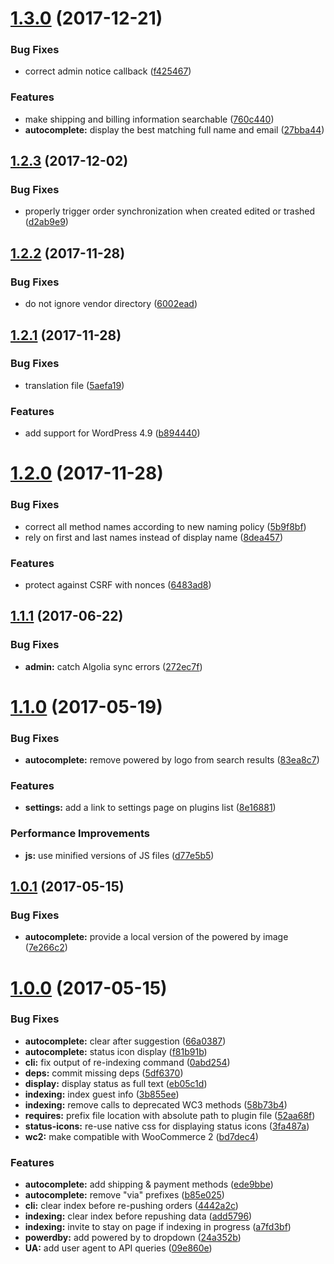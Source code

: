 <a name="1.3.0"></a>
# [1.3.0](https://github.com/rayrutjes/wc-order-search-admin/compare/v1.2.3...v1.3.0) (2017-12-21)


### Bug Fixes

* correct admin notice callback ([f425467](https://github.com/rayrutjes/wc-order-search-admin/commit/f425467))


### Features

* make shipping and billing information searchable ([760c440](https://github.com/rayrutjes/wc-order-search-admin/commit/760c440))
* **autocomplete:** display the best matching full name and email ([27bba44](https://github.com/rayrutjes/wc-order-search-admin/commit/27bba44))



<a name="1.2.3"></a>
## [1.2.3](https://github.com/rayrutjes/wc-order-search-admin/compare/v1.2.2...v1.2.3) (2017-12-02)


### Bug Fixes

* properly trigger order synchronization when created edited or trashed ([d2ab9e9](https://github.com/rayrutjes/wc-order-search-admin/commit/d2ab9e9))



<a name="1.2.2"></a>
## [1.2.2](https://github.com/rayrutjes/wc-order-search-admin/compare/v1.2.1...v1.2.2) (2017-11-28)


### Bug Fixes

* do not ignore vendor directory ([6002ead](https://github.com/rayrutjes/wc-order-search-admin/commit/6002ead))



<a name="1.2.1"></a>
## [1.2.1](https://github.com/rayrutjes/wc-order-search-admin/compare/v1.2.0...v1.2.1) (2017-11-28)


### Bug Fixes

* translation file ([5aefa19](https://github.com/rayrutjes/wc-order-search-admin/commit/5aefa19))


### Features

* add support for WordPress 4.9 ([b894440](https://github.com/rayrutjes/wc-order-search-admin/commit/b894440))



<a name="1.2.0"></a>
# [1.2.0](https://github.com/rayrutjes/wc-order-search-admin/compare/v1.1.1...v1.2.0) (2017-11-28)


### Bug Fixes

* correct all method names according to new naming policy ([5b9f8bf](https://github.com/rayrutjes/wc-order-search-admin/commit/5b9f8bf))
* rely on first and last names instead of display name ([8dea457](https://github.com/rayrutjes/wc-order-search-admin/commit/8dea457))


### Features

* protect against CSRF with nonces ([6483ad8](https://github.com/rayrutjes/wc-order-search-admin/commit/6483ad8))



<a name="1.1.1"></a>
## [1.1.1](https://github.com/rayrutjes/wc-order-search-admin/compare/v1.1.0...v1.1.1) (2017-06-22)


### Bug Fixes

* **admin:** catch Algolia sync errors ([272ec7f](https://github.com/rayrutjes/wc-order-search-admin/commit/272ec7f))



<a name="1.1.0"></a>
# [1.1.0](https://github.com/rayrutjes/wc-order-search-admin/compare/v1.0.1...v1.1.0) (2017-05-19)


### Bug Fixes

* **autocomplete:** remove powered by logo from search results ([83ea8c7](https://github.com/rayrutjes/wc-order-search-admin/commit/83ea8c7))


### Features

* **settings:** add a link to settings page on plugins list ([8e16881](https://github.com/rayrutjes/wc-order-search-admin/commit/8e16881))


### Performance Improvements

* **js:** use minified versions of JS files ([d77e5b5](https://github.com/rayrutjes/wc-order-search-admin/commit/d77e5b5))



<a name="1.0.1"></a>
## [1.0.1](https://github.com/rayrutjes/wc-order-search-admin/compare/v1.0.0...v1.0.1) (2017-05-15)


### Bug Fixes

* **autocomplete:** provide a local version of the powered by image ([7e266c2](https://github.com/rayrutjes/wc-order-search-admin/commit/7e266c2))



<a name="1.0.0"></a>
# [1.0.0](https://github.com/rayrutjes/wc-order-search-admin/compare/09e860e...v1.0.0) (2017-05-15)


### Bug Fixes

* **autocomplete:** clear after suggestion ([66a0387](https://github.com/rayrutjes/wc-order-search-admin/commit/66a0387))
* **autocomplete:** status icon display ([f81b91b](https://github.com/rayrutjes/wc-order-search-admin/commit/f81b91b))
* **cli:** fix output of re-indexing command ([0abd254](https://github.com/rayrutjes/wc-order-search-admin/commit/0abd254))
* **deps:** commit missing deps ([5df6370](https://github.com/rayrutjes/wc-order-search-admin/commit/5df6370))
* **display:** display status as full text ([eb05c1d](https://github.com/rayrutjes/wc-order-search-admin/commit/eb05c1d))
* **indexing:** index guest info ([3b855ee](https://github.com/rayrutjes/wc-order-search-admin/commit/3b855ee))
* **indexing:** remove calls to deprecated WC3 methods ([58b73b4](https://github.com/rayrutjes/wc-order-search-admin/commit/58b73b4))
* **requires:** prefix file location with absolute path to plugin file ([52aa68f](https://github.com/rayrutjes/wc-order-search-admin/commit/52aa68f))
* **status-icons:** re-use native css for displaying status icons ([3fa487a](https://github.com/rayrutjes/wc-order-search-admin/commit/3fa487a))
* **wc2:** make compatible with WooCommerce 2 ([bd7dec4](https://github.com/rayrutjes/wc-order-search-admin/commit/bd7dec4))


### Features

* **autocomplete:** add shipping & payment methods ([ede9bbe](https://github.com/rayrutjes/wc-order-search-admin/commit/ede9bbe))
* **autocomplete:** remove "via" prefixes ([b85e025](https://github.com/rayrutjes/wc-order-search-admin/commit/b85e025))
* **cli:** clear index before re-pushing orders ([4442a2c](https://github.com/rayrutjes/wc-order-search-admin/commit/4442a2c))
* **indexing:** clear index before repushing data ([add5796](https://github.com/rayrutjes/wc-order-search-admin/commit/add5796))
* **indexing:** invite to stay on page if indexing in progress ([a7fd3bf](https://github.com/rayrutjes/wc-order-search-admin/commit/a7fd3bf))
* **powerdby:** add powered by to dropdown ([24a352b](https://github.com/rayrutjes/wc-order-search-admin/commit/24a352b))
* **UA:** add user agent to API queries ([09e860e](https://github.com/rayrutjes/wc-order-search-admin/commit/09e860e))



